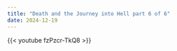 ```yaml
---
title: "Death and the Journey into Hell part 6 of 6"
date: 2024-12-19
---
```


{{< youtube fzPzcr-TkQ8 >}}
